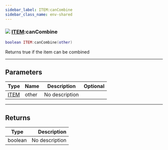 ```yaml
---
sidebar_label: ITEM:canCombine
sidebar_class_name: env-shared
---
```


### ![](/img/wiki/shared.png) [ITEM](../item/README.md):canCombine

```lua
boolean ITEM:canCombine(other)
```

Returns true if the item can be combined<br/>

-----------------
## Parameters

| Type   | Name | Description | Optional |
| ------ | ---- | ----------- | -------: |
| [ITEM](../item/README.md) | other | No description |   |

-----------------
## Returns

| Type   | Description |
| ------ | ----------: |
| boolean | No description |
